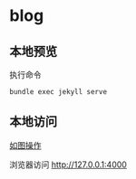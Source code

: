 # blog

## 本地预览
执行命令
```
bundle exec jekyll serve
```

## 本地访问

[如图操作](asserts/img/readme_jekyll.png)

浏览器访问 
http://127.0.0.1:4000